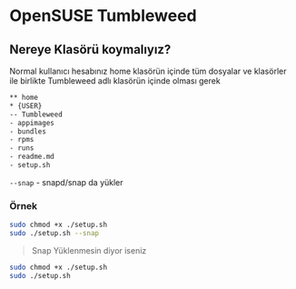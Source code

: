 # OpenSUSE Tumbleweed

## Nereye Klasörü koymalıyız?
Normal kullanıcı hesabınız home klasörün içinde tüm dosyalar ve klasörler ile birlikte Tumbleweed adlı klasörün içinde olması gerek
```bash
** home
* {USER}
-- Tumbleweed
- appimages
- bundles
- rpms
- runs
- readme.md
- setup.sh
```

`--snap` - snapd/snap da yükler

### Örnek

```bash
sudo chmod +x ./setup.sh
sudo ./setup.sh --snap
```
> Snap Yüklenmesin diyor iseniz

```bash
sudo chmod +x ./setup.sh
sudo ./setup.sh
```